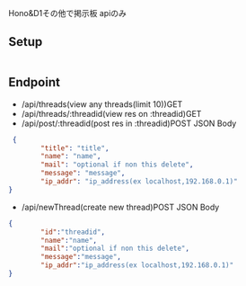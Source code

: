 Hono&D1その他で掲示板
apiのみ
## Setup
```
```
## Endpoint
- /api/threads(view any threads(limit 10))GET
- /api/threads/:threadid(view res on :threadid)GET
- /api/post/:threadid(post res in :threadid)POST
JSON Body
```json
 {
        "title": "title",
        "name": "name",
        "mail": "optional if non this delete",
        "message": "message",
        "ip_addr": "ip_address(ex localhost,192.168.0.1)"
}
```
- /api/newThread(create new thread)POST
JSON Body
```json
{
        "id":"threadid",
        "name":"name",
        "mail":"optional if non this delete",
        "message":"message",
        "ip_addr":"ip_address(ex localhost,192.168.0.1)"
}
```
